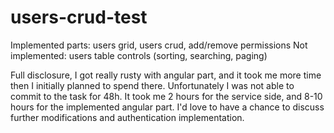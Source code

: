 # users-crud-test

Implemented parts: users grid, users crud, add/remove permissions
Not implemented: users table controls (sorting, searching, paging)

Full disclosure, I got really rusty with angular part, and it took me more time then I initially planned to spend there.
Unfortunately I was not able to commit to the task for 48h. It took me 2 hours for the service side, and 8-10 hours for the implemented angular part. I'd love to have a chance to discuss further modifications and authentication implementation.
